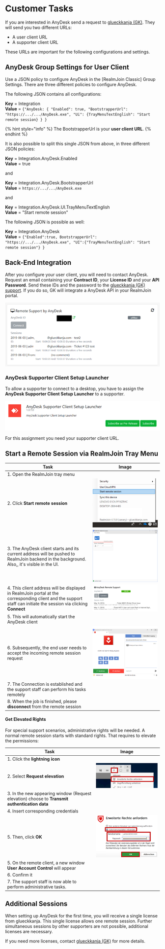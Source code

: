 # Customer Tasks

If you are interested in AnyDesk send a request to [glueckkanja (GK)](mailto:support@glueckkanja.com). They will send you two different URLs:

* A user client URL
* A supporter client URL

These URLs are important for the following configurations and settings.

## AnyDesk Group Settings for User Client

Use a JSON policy to configure AnyDesk in the \[RealmJoin Classic] Group Settings. There are three different policies to configure AnyDesk.

The following JSON contains all configurations:

**Key** = Integration\
**Value** = `{"AnyDesk: { "Enabled": true, "BootstrapperUrl": "https://.../.../AnyDesk.exe", "Ui": {TrayMenuTextEnglish": "Start remote session} } }`

{% hint style="info" %}
The BootstrapperUrl is your **user client URL**.
{% endhint %}

It is also possible to split this single JSON from above, in three different JSON policies:

**Key** = Integration.AnyDesk.Enabled\
**Value** = true

and

**Key** = Integration.AnyDesk.BootstrapperUrl\
**Value** = `https://.../.../AnyDesk.exe`

and

**Key** = Integration.AnyDesk.UI.TrayMenuTextEnglish\
**Value** = "Start remote session"

The following JSON is possible as well:

**Key** = Integration.AnyDesk\
**Value** = `{"Enabled":true, BootstrapperUrl": "https://.../.../AnyDesk.exe", "UI":{"TrayMenuTextEnglish": "Start remote session"} }`

## Back-End Integration

After you configure your user client, you will need to contact AnyDesk. Request an email containing your **Contract ID**, your **License ID** and your **API Password**. Send these IDs and the password to the [glueckkanja (GK) support](mailto:support@glueckkanja.com). If you do so, GK will integrate a AnyDesk API in your RealmJoin portal.

![](<../../.gitbook/assets/image (17) (2) (1).png>)

### AnyDesk Supporter Client Setup Launcher

To allow a supporter to connect to a desktop, you have to assign the **AnyDesk Supporter Client Setup Launcher** to a supporter.

![](<../../.gitbook/assets/image (27) (1).png>)

For this assignment you need your supporter client URL.

## Start a Remote Session via RealmJoin Tray Menu

| Task                                                                                                                                                             | Image                                              |
| ---------------------------------------------------------------------------------------------------------------------------------------------------------------- | -------------------------------------------------- |
| 1. Open the RealmJoin tray menu                                                                                                                                  |                                                    |
| 2. Click **Start remote session**                                                                                                                                | ![](<../../.gitbook/assets/image (26) (1).png>)    |
| 3. The AnyDesk client starts and its current address will be pushed to RealmJoin backend in the background. Also,, it's visible in the UI.                       | ![](<../../.gitbook/assets/image (16) (2).png>)    |
| 4. This client address will be displayed in RealmJoin portal at the corresponding client and the support staff can initiate the session via clicking **Connect** | ![](<../../.gitbook/assets/image (1) (1) (3).png>) |
| 5. This will automatically start the AnyDesk client                                                                                                              |                                                    |
| 6. Subsequently, the end user needs to accept the incoming remote session request                                                                                | ![](<../../.gitbook/assets/image (18) (2).png>)    |
| 7. The Connection is established and the support staff can perform his tasks remotely                                                                            |                                                    |
| 8. When the job is finished, please **disconnect** from the remote session                                                                                       |                                                    |

#### Get Elevated Rights

For special support scenarios, administrative rights will be needed. A normal remote session starts with standard rights. That requires to elevate the permissions:

| Task                                                                                          | Image                                           |
| --------------------------------------------------------------------------------------------- | ----------------------------------------------- |
| 1. Click the **lightning icon**                                                               |                                                 |
| 2. Select **Request elevation**                                                               | ![](<../../.gitbook/assets/image (20) (2).png>) |
| 3. In the new appearing window (Request elevation) choose to **Transmit authentication data** |                                                 |
| 4. Insert corresponding credentials                                                           |                                                 |
| 5. Then, click **OK**                                                                         | ![](<../../.gitbook/assets/image (19) (2).png>) |
| 5. On the remote client, a new window **User Account Control** will appear                    |                                                 |
| 6. Confirm it                                                                                 |                                                 |
| 7. The support staff is now able to perform administrative tasks.                             |                                                 |

## Additional Sessions

When setting up AnyDesk for the first time, you will receive a single license from glueckkanja. This single license allows one remote session. Further simultaneous sessions by other supporters are not possible, additional licenses are necessary.

If you need more licenses, contact [glueckkanja (GK)](mailto:support@glueckkanja.com) for more details.
